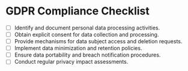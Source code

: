 # GDPR Compliance Checklist

- [ ] Identify and document personal data processing activities.
- [ ] Obtain explicit consent for data collection and processing.
- [ ] Provide mechanisms for data subject access and deletion requests.
- [ ] Implement data minimization and retention policies.
- [ ] Ensure data portability and breach notification procedures.
- [ ] Conduct regular privacy impact assessments.
